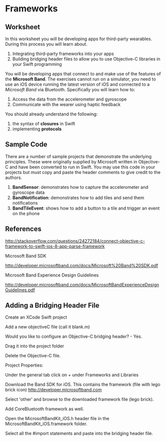 # Frameworks
## Worksheet

In this worksheet you will be developing apps for third-party wearables. During this process you will learn about.

1. Integrating third-party frameworks into your apps
2. Building bridging header files to allow you to use Objective-C libraries in your Swift programming

You will be developing apps that connect to and make use of the features of the **Microsoft Band**. The exercises cannot run on a simulator, you need to use an iOS device running the latest version of iOS and connected to a *Microsoft Band* via Bluetooth. Specifically you will learn how to:

1. Access the data from the accelerometer and gyroscope
2. Communicate with the wearer using haptic feedback

You should already understand the following:

1. the syntax of **closures** in Swift
2. implementing **protocols**

## Sample Code

There are a number of sample projects that demonstrate the underlying principles. These were originally supplied by Microsoft written in Objective-C and have been converted to run in Swift. You may use this code in your projects but must copy and paste the header comments to give credit to the authors.

1. **BandSensor**: demonstrates how to capture the accelerometer and gyroscope data
2. **BandNotification**: demonstrates how to add tiles and send them notifications
3. **BandTileEvent**: shows how to add a button to a tile and trigger an event on the phone

## References

http://stackoverflow.com/questions/24272184/connect-objective-c-framework-to-swift-ios-8-app-parse-framework

Microsoft Band SDK

http://developer.microsoftband.com/docs/Microsoft%20Band%20SDK.pdf

Microsoft Band Experience Design Guidelines

http://developer.microsoftband.com/docs/MicrosoftBandExperienceDesignGuidelines.pdf

## Adding a Bridging Header File

Create an XCode Swift project

Add a new objectiveC file (call it blank.m)

Would you like to configure an Objective-C bridging header? - Yes.

Drag it into the project folder

Delete the Objective-C file.

Project Properties:

Under the general tab click on + under Frameworks and Libraries

Download the Band SDK for iOS. This contains the framework (file with lego brick icon) http://developer.microsoftband.com

Select 'other' and browse to the downloaded framework file (lego brick).

Add CoreBluetooth framework as well.

Open the MicrosoftBandKit_iOS.h header file in the MicrosoftBandKit_iOS.framework folder.

Select all the #import statements and paste into the bridging header file.

